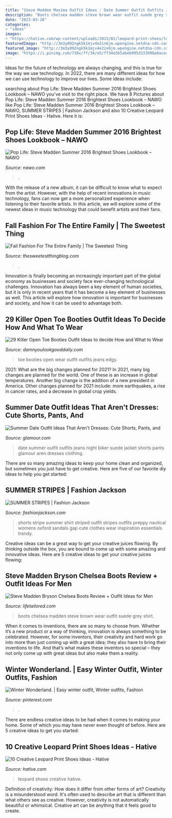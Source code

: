 ```yaml
---
title: "Steve Madden Maxima Outfit Ideas : Date Summer Outfit Outfits Jeans Night Biker Suede Jacket Shorts Pants Glamour Aren Dresses Clothing"
description: "Boots chelsea madden steve brown wear outfit suede grey shirt"
date: "2023-03-28"
categories:
- "ideas"
images:
- "https://hative.com/wp-content/uploads/2015/02/leopard-print-shoes/leopard-print-shoes.jpg"
featuredImage: "http://3m3y892ngk5k1mjv4e2in6jm.wpengine.netdna-cdn.com/wp-content/uploads/2017/11/steve-madden-chelsea-boots-review-3.jpg"
featured_image: "http://3m3y892ngk5k1mjv4e2in6jm.wpengine.netdna-cdn.com/wp-content/uploads/2017/11/steve-madden-chelsea-boots-review-3.jpg"
image: "https://i.pinimg.com/736x/ff/34/e5/ff34e565abeb995d333998a0acea6e0a--nixon-watches-steve-madden-boots.jpg"
---
```



Ideas for the future of technology are always changing, and this is true for the way we use technology. In 2022, there are many different ideas for how we can use technology to improve our lives. Some ideas include: 

	

		
searching about Pop Life: Steve Madden Summer 2016 Brightest Shoes Lookbook – NAWO you've visit to the right place. We have 8 Pictures about Pop Life: Steve Madden Summer 2016 Brightest Shoes Lookbook – NAWO like Pop Life: Steve Madden Summer 2016 Brightest Shoes Lookbook – NAWO, SUMMER STRIPES | Fashion Jackson and also 10 Creative Leopard Print Shoes Ideas - Hative. Here it is:
		
    
## Pop Life: Steve Madden Summer 2016 Brightest Shoes Lookbook – NAWO

<img loading=lazy src="https://www.nawo.com/wp-content/uploads/2016/06/Steve-Madden-Sun‑Set-Sandals.jpg" onerror="this.onerror=null;this.src='https://tse4.mm.bing.net/th?id=OIP.hoRSev2eBDLK_8IbvZedzgHaK3&amp;pid=15.1';" alt="Pop Life: Steve Madden Summer 2016 Brightest Shoes Lookbook – NAWO">

_Source: nawo.com_

>. 

	

With the release of a new album, it can be difficult to know what to expect from the artist. However, with the help of recent innovations in music technology, fans can now get a more personalized experience when listening to their favorite artists. In this article, we will explore some of the newest ideas in music technology that could benefit artists and their fans.

    
## Fall Fashion For The Entire Family | The Sweetest Thing

<img loading=lazy src="https://www.thesweetestthingblog.com/app/uploads/2017/10/fallfashion-2017-emily-gemma-fall-outfits-for-family-pinterest-baby-boy-fashion-fall-mens-patagonia-fall-fashion-berets-fall-2017-12-768x1152.jpg" onerror="this.onerror=null;this.src='https://tse1.mm.bing.net/th?id=OIP.StIKZD3b3Mj2AncV-N9EwQHaLH&amp;pid=15.1';" alt="Fall Fashion For The Entire Family | The Sweetest Thing">

_Source: thesweetestthingblog.com_

>. 

	

Innovation is finally becoming an increasingly important part of the global economy as businesses and society face ever-changing technological challenges. Innovation has always been a key element of human societies, but it is only in recent years that it has become a key element of businesses as well. This article will explore how innovation is important for businesses and society, and how it can be used to advantage both.

    
## 29 Killer Open Toe Booties Outfit Ideas To Decide How And What To Wear

<img loading=lazy src="http://damnyoulookgooddaily.com/wp-content/uploads/2016/01/fashion-quote-300x286.jpg" onerror="this.onerror=null;this.src='https://tse1.mm.bing.net/th?id=OIP.QjYl6gkZotEcMfEVe9cKrQAAAA&amp;pid=15.1';" alt="29 Killer Open Toe Booties Outfit Ideas to decide How and What to Wear">

_Source: damnyoulookgooddaily.com_

>toe booties open wear outfit outfits jeans edgy. 

	

2021: What are the big changes planned for 2021?
In 2021, many big changes are planned for the world. One of these is an increase in global temperatures. Another big change is the addition of a new president in America. Other changes planned for 2021 include: more earthquakes, a rise in cancer rates, and a decrease in global crop yields.

    
## Summer Date Outfit Ideas That Aren&#039;t Dresses: Cute Shorts, Pants, And

<img loading=lazy src="https://media.glamour.com/photos/5729e2675719629043fd3a62/master/pass/date-karen.jpg" onerror="this.onerror=null;this.src='https://tse2.mm.bing.net/th?id=OIP.ySV8ASzFfF07m67TgwDX5gHaLI&amp;pid=15.1';" alt="Summer Date Outfit Ideas That Aren&#039;t Dresses: Cute Shorts, Pants, and">

_Source: glamour.com_

>date summer outfit outfits jeans night biker suede jacket shorts pants glamour aren dresses clothing. 

	

There are so many amazing ideas to keep your home clean and organized, but sometimes you just have to get creative. Here are five of our favorite diy ideas to help you get started: 

    
## SUMMER STRIPES | Fashion Jackson

<img loading=lazy src="http://fashionjackson.com/wp-content/uploads/2014/07/IMG_0028.jpg" onerror="this.onerror=null;this.src='https://tse3.mm.bing.net/th?id=OIP.hHGm8_Kq4KzRiE_HUiRu7wHaLH&amp;pid=15.1';" alt="SUMMER STRIPES | Fashion Jackson">

_Source: fashionjackson.com_

>shorts stripe summer shirt striped outfit stripes outfits preppy nautical womens oxford sandals gap cute clothes wear inspiration essentials trendy. 

	

Creative ideas can be a great way to get your creative juices flowing. By thinking outside the box, you are bound to come up with some amazing and innovative ideas. Here are 5 creative ideas to get your creative juices flowing: 

    
## Steve Madden Bryson Chelsea Boots Review + Outfit Ideas For Men

<img loading=lazy src="http://3m3y892ngk5k1mjv4e2in6jm.wpengine.netdna-cdn.com/wp-content/uploads/2017/11/steve-madden-chelsea-boots-review-3.jpg" onerror="this.onerror=null;this.src='https://tse2.mm.bing.net/th?id=OIP.JLesEqqRSp-dlvv8DtmR3AHaLH&amp;pid=15.1';" alt="Steve Madden Bryson Chelsea Boots Review + Outfit Ideas for Men">

_Source: lifetailored.com_

>boots chelsea madden steve brown wear outfit suede grey shirt. 

	

When it comes to inventions, there are so many to choose from. Whether it’s a new product or a way of thinking, innovation is always something to be celebrated. However, for some inventors, their creativity and hard work go into more than just coming up with a great idea; they also have to bring their inventions to life. And that’s what makes these inventors so special – they not only come up with great ideas but also make them a reality.

    
## Winter Wonderland. | Easy Winter Outfit, Winter Outfits, Fashion

<img loading=lazy src="https://i.pinimg.com/736x/ff/34/e5/ff34e565abeb995d333998a0acea6e0a--nixon-watches-steve-madden-boots.jpg" onerror="this.onerror=null;this.src='https://tse4.mm.bing.net/th?id=OIP.1TdugTl5dCQFF03YWya_XQHaLH&amp;pid=15.1';" alt="Winter Wonderland. | Easy winter outfit, Winter outfits, Fashion">

_Source: pinterest.com_

>. 

	

There are endless creative ideas to be had when it comes to making your home. Some of which you may have never even thought of before. Here are 5 creative ideas to get you started:

    
## 10 Creative Leopard Print Shoes Ideas - Hative

<img loading=lazy src="https://hative.com/wp-content/uploads/2015/02/leopard-print-shoes/leopard-print-shoes.jpg" onerror="this.onerror=null;this.src='https://tse3.mm.bing.net/th?id=OIP.ubb4JHsCIl3h7aNVTGTV9wHaQq&amp;pid=15.1';" alt="10 Creative Leopard Print Shoes Ideas - Hative">

_Source: hative.com_

>leopard shoes creative hative. 

	

Definition of creativity: How does it differ from other forms of art?
Creativity is a misunderstood word. It's often used to describe art that is different than what others see as creative. However, creativity is not automatically beautiful or whimsical. Creative art can be anything that it feels good to create.

